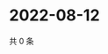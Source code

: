 # 2022-08-12

共 0 条

<!-- BEGIN WEIBO -->
<!-- 最后更新时间 Fri Aug 12 2022 00:02:32 GMT+0800 (China Standard Time) -->

<!-- END WEIBO -->

